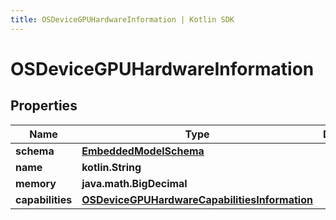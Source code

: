 ```yaml
---
title: OSDeviceGPUHardwareInformation | Kotlin SDK
---
```



# OSDeviceGPUHardwareInformation

## Properties
Name | Type | Description | Notes
------------ | ------------- | ------------- | -------------
**schema** | [**EmbeddedModelSchema**](EmbeddedModelSchema) |  |  [optional]
**name** | **kotlin.String** |  |  [optional]
**memory** | **java.math.BigDecimal** |  |  [optional]
**capabilities** | [**OSDeviceGPUHardwareCapabilitiesInformation**](OSDeviceGPUHardwareCapabilitiesInformation) |  |  [optional]



